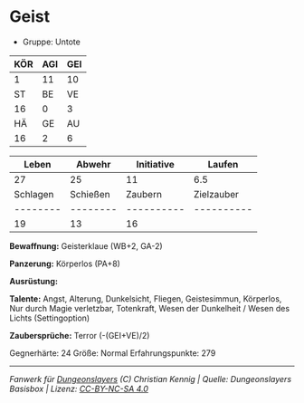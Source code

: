 # Geist  
- Gruppe: Untote  

| KÖR | AGI | GEI |  
| --- | --- | --- |  
| 1   | 11  | 10  |
| ST  | BE  | VE  |  
| 16  | 0   | 3   |
| HÄ  | GE  | AU  |  
| 16  | 2   | 6   |


| Leben    | Abwehr   | Initiative | Laufen     |
| -------- | -------- | ---------- | ---------- |
| 27       | 25       | 11         | 6.5        |
| Schlagen | Schießen | Zaubern    | Zielzauber |
| -------- | -------- | ---------- | ---------- |
| 19       | 13       | 16         |            |

**Bewaffnung:**
Geisterklaue (WB+2, GA-2)

**Panzerung:**
Körperlos (PA+8)

**Ausrüstung:**


**Talente:**
Angst, Alterung, Dunkelsicht, Fliegen, Geistesimmun, Körperlos, Nur durch Magie verletzbar, Totenkraft, Wesen der Dunkelheit / Wesen des Lichts (Settingoption)

**Zaubersprüche:**
Terror (-(GEI+VE)/2)

Gegnerhärte: 24
Größe: Normal
Erfahrungspunkte: 279



___
*Fanwerk für [Dungeonslayers](https://www.dungeonslayers.net/) (C) Christian Kennig | Quelle: Dungeonslayers Basisbox | Lizenz: [CC-BY-NC-SA 4.0](https://creativecommons.org/licenses/by-nc-sa/4.0/deed.de)*